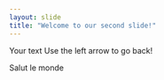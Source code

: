 ```yaml
---
layout: slide
title: "Welcome to our second slide!"
---
```

Your text
Use the left arrow to go back!

Salut le monde
